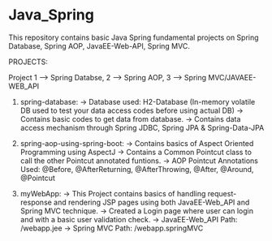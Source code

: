 # Java_Spring


This repository contains basic Java Spring fundamental projects on Spring Database, Spring AOP, JavaEE-Web-API, Spring MVC.

PROJECTS:

  Project 1 --> Spring Databse, 2 --> Spring AOP, 3 --> Spring MVC/JAVAEE-WEB_API
  
  1) spring-database: 
    -> Database used: H2-Database (In-memory volatile DB used to test your data access codes before using actual DB)
    -> Contains basic codes to get data from database.
    -> Contains data access mechanism through Spring JDBC, Spring JPA & Spring-Data-JPA
  
  2) spring-aop-using-spring-boot:
    -> Contains basics of Aspect Oriented Programming using AspectJ
    -> Contains a Common Pointcut class to call the other Pointcut annotated funtions.
    -> AOP Pointcut Annotations Used: @Before, @AfterReturning, @AfterThrowing, @After, @Around, @Pointcut
    
  3) myWebApp:
    -> This Project contains basics of handling request-response and rendering JSP pages using both JavaEE-Web_API and Spring MVC technique.
    -> Created a Login page where user can login and with a basic user validation check.
    -> JavaEE-Web_API Path: /webapp.jee
    -> Spring MVC Path: /webapp.springMVC
    
  
  
